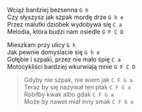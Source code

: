 Wciąż bardziej bezsenna `G h`  
Czy słyszysz jak szpak mordę drze `G h e`  
Przez malutki dziobek wydobywa się `C a`  
Melodia, która budzi nam osiedle `G F C D`  

Mieszkam przy ulicy `G h`  
Jak pewnie domyślacie się `G h e`  
Gołębie i szpaki, przez nie mało śpię `C a`  
Motocykliści bardziej wkurwiają mnie `G F C D`  

>Gdyby nie szpak, nie wiem jak `C F G a`  
>Teraz by się nazywał ten ptak `C F G a`  
>Robiłby kwak albo gdak `C F G a`  
>Może by nawet miał inny smak  `C F G a`  
